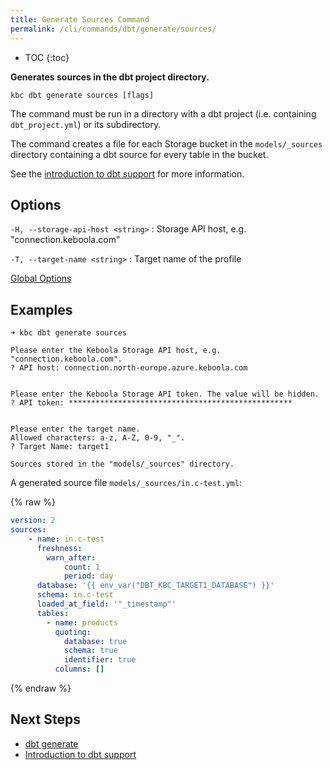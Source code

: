 ```yaml
---
title: Generate Sources Command
permalink: /cli/commands/dbt/generate/sources/
---
```


* TOC
{:toc}

**Generates sources in the dbt project directory.**

```
kbc dbt generate sources [flags]
```

The command must be run in a directory with a dbt project (i.e. containing `dbt_project.yml`) or its subdirectory.

The command creates a file for each Storage bucket in the `models/_sources` directory containing a dbt source for every table in the bucket.

See the [introduction to dbt support](/cli/dbt/) for more information.

## Options

`-H, --storage-api-host <string>`
: Storage API host, e.g. "connection.keboola.com"

`-T, --target-name <string>`
: Target name of the profile

[Global Options](/cli/commands/#global-options)

## Examples

```
➜ kbc dbt generate sources

Please enter the Keboola Storage API host, e.g. "connection.keboola.com".
? API host: connection.north-europe.azure.keboola.com


Please enter the Keboola Storage API token. The value will be hidden.
? API token: **************************************************


Please enter the target name.
Allowed characters: a-z, A-Z, 0-9, "_".
? Target Name: target1

Sources stored in the "models/_sources" directory.
```

A generated source file `models/_sources/in.c-test.yml`:

{% raw  %}
```yaml
version: 2
sources:
    - name: in.c-test
      freshness:
        warn_after:
            count: 1
            period: day
      database: '{{ env_var("DBT_KBC_TARGET1_DATABASE") }}'
      schema: in.c-test
      loaded_at_field: '"_timestamp"'
      tables:
        - name: products
          quoting:
            database: true
            schema: true
            identifier: true
          columns: []
```
{% endraw %}

## Next Steps

- [dbt generate](/cli/commands/dbt/generate/)
- [Introduction to dbt support](/cli/dbt/)
